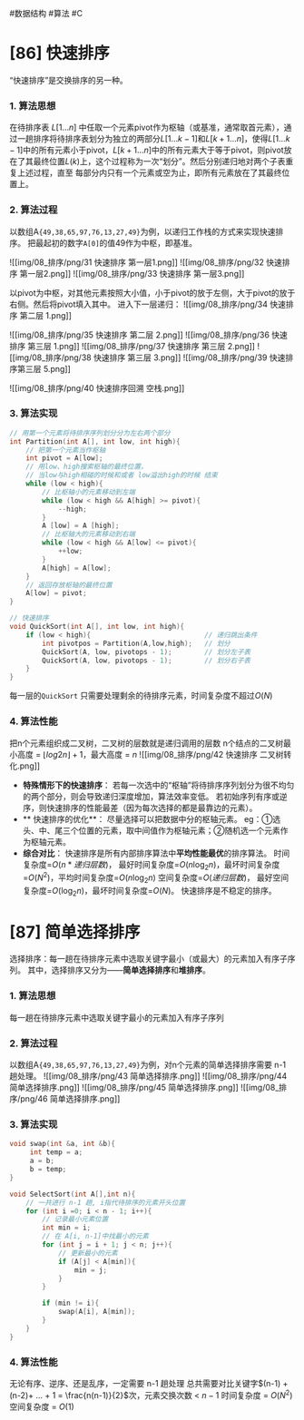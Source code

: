 #数据结构 #算法 #C
# [86] 快速排序
“快速排序”是交换排序的另一种。
### 1. 算法思想
在待排序表 $L[1…n]$ 中任取⼀个元素pivot作为枢轴（或基准，通常取⾸元素），通过⼀趟排序将待排序表划分为独⽴的两部分$L[1…k-1]$和$L[k+1…n]$，使得$L[1…k-1]$中的所有元素⼩于pivot，$L[k+1…n]$中的所有元素⼤于等于pivot，则pivot放在了其最终位置$L(k)$上，这个过程称为⼀次“划分”。然后分别递归地对两个⼦表重复上述过程，直⾄
每部分内只有⼀个元素或空为⽌，即所有元素放在了其最终位置上。
### 2. 算法过程
以数组A`{49,38,65,97,76,13,27,49}`为例，以递归工作栈的方式来实现快速排序。
把最起初的数字`A[0]`的值49作为中枢，即基准。

![[img/08_排序/png/31 快速排序 第一层1.png]]
![[img/08_排序/png/32 快速排序 第一层2.png]]
![[img/08_排序/png/33 快速排序 第一层3.png]]

以pivot为中枢，对其他元素按照大小值，小于pivot的放于左侧，大于pivot的放于右侧。然后将pivot填入其中。
进入下一层递归：
![[img/08_排序/png/34 快速排序 第二层 1.png]]

![[img/08_排序/png/35 快速排序 第二层 2.png]]
![[img/08_排序/png/36 快速排序 第三层 1.png]]
![[img/08_排序/png/37 快速排序 第三层 2.png]]
![[img/08_排序/png/38 快速排序 第三层 3.png]]
![[img/08_排序/png/39 快速排序第三层 5.png]]


![[img/08_排序/png/40 快速排序回溯 空栈.png]]


### 3. 算法实现
```c
// 用第一个元素将待排序序列划分分为左右两个部分
int Partition(int A[], int low, int high){
    // 把第一个元素当作枢轴
    int pivot = A[low];             
    // 用low、high搜索枢轴的最终位置，
    // 当low与high相碰的时候和或者 low溢出high的时候 结束
    while (low < high){
        // 比枢轴小的元素移动到左端
        while (low < high && A[high] >= pivot){
            --high;
        }
        A [low] = A [high];
        // 比枢轴大的元素移动到右端
        while (low < high && A[low] <= pivot){
            ++low;
        }
        A[high] = A[low];
    }
    // 返回存放枢轴的最终位置
    A[low] = pivot;             
}

// 快速排序
void QuickSort(int A[], int low, int high){
    if (low < high){                            // 递归跳出条件
        int pivotpos = Partition(A,low,high);   // 划分
        QuickSort(A, low, pivotops - 1);        // 划分左子表
        QuickSort(A, low, pivotops - 1);        // 划分右子表
    }
}
```
每⼀层的`QuickSort` 只需要处理剩余的待排序元素，时间复杂度不超过$O(N)$

### 4. 算法性能
把n个元素组织成⼆叉树，⼆叉树的层数就是递归调⽤的层数
n个结点的⼆叉树最⼩⾼度 = $⌊log2n⌋ + 1$，最⼤⾼度 = $n$
![[img/08_排序/png/42 快速排序  二叉树转化.png]]
- **特殊情形下的快速排序**：
    若每⼀次选中的“枢轴”将待排序序列划分为很不均匀的两个部分，则会导致递归深度增加，算法效率变低。
    若初始序列有序或逆序，则快速排序的性能最差（因为每次选择的都是最靠边的元素）。
- ** 快速排序的优化**：
    尽量选择可以把数据中分的枢轴元素。
    eg：①选头、中、尾三个位置的元素，取中间值作为枢轴元素；②随机选⼀个元素作为枢轴元素。
- **综合对比**：
    快速排序是所有内部排序算法中**平均性能最优**的排序算法。
    时间复杂度=$O(n*递归层数)$，
        最好时间复杂度=$O(n\log_{2}{n})$，最坏时间复杂度=$O(N^2)$，平均时间复杂度=$O(n\log_{2}{n})$
    空间复杂度=$O(递归层数)$，
        最好空间复杂度=$O(\log_{2}{n})$，最坏时间复杂度=$O(N)$。
    快速排序是不稳定的排序。


# [87] 简单选择排序
选择排序：每⼀趟在待排序元素中选取关键字最⼩（或最⼤）的元素加⼊有序⼦序列。
其中，选择排序又分为——**简单选择排序**和**堆排序**。
### 1. 算法思想
每⼀趟在待排序元素中选取关键字最⼩的元素加⼊有序⼦序列
### 2. 算法过程
以数组A`{49,38,65,97,76,13,27,49}`为例，对n个元素的简单选择排序需要 n-1 趟处理。
![[img/08_排序/png/43 简单选择排序.png]]
![[img/08_排序/png/44 简单选择排序.png]]
![[img/08_排序/png/45 简单选择排序.png]]
![[img/08_排序/png/46 简单选择排序.png]]
### 3. 算法实现
```c
void swap(int &a, int &b){
     int temp = a;
     a = b;
     b = temp; 
}

void SelectSort(int A[],int n){
    // 一共进行 n-1 趟, i指代待排序的元素开头位置
    for (int i =0; i < n - 1; i++){
        // 记录最小元素位置
        int min = i;
        // 在 A[i, n-1]中找最小的元素
        for (int j = i + 1; j < n; j++){
            // 更新最小的元素
            if (A[j] < A[min]){
                min = j;
            }
        }

        if (min != i){
            swap(A[i], A[min]);
        }
    }
}
```
### 4. 算法性能
⽆论有序、逆序、还是乱序，⼀定需要 n-1 趟处理
总共需要对⽐关键字$(n-1) + (n-2)+ … + 1 = \frac{n(n-1)}{2}$次，元素交换次数 < $n-1$
时间复杂度 = $O(N^2)$
空间复杂度 = $O(1)$

